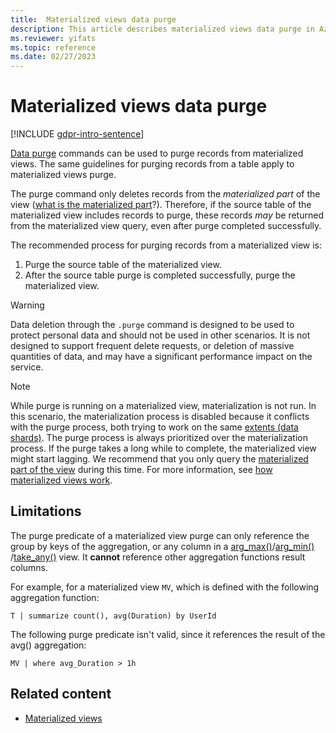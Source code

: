 ```yaml
---
title:  Materialized views data purge
description: This article describes materialized views data purge in Azure Data Explorer.
ms.reviewer: yifats
ms.topic: reference
ms.date: 02/27/2023
---
```


# Materialized views data purge

[!INCLUDE [gdpr-intro-sentence](../../../includes/gdpr-intro-sentence.md)]

[Data purge](../../concepts/data-purge.md) commands can be used to purge records from materialized views. The same guidelines for purging records from a table apply to materialized views purge.

The purge command only deletes records from the *materialized part* of the view ([what is the materialized part](materialized-view-overview.md#how-materialized-views-work)?). Therefore, if the source table of the materialized view includes records to purge, these records *may* be returned from the materialized view query, even after purge completed successfully.

The recommended process for purging records from a materialized view is:

1. Purge the source table of the materialized view.
1. After the source table purge is completed successfully, purge the materialized view.

>[!WARNING]
> Data deletion through the `.purge` command is designed to be used to protect personal data and should not be used in other scenarios. It is not designed to support frequent delete requests, or deletion of massive quantities of data, and may have a significant performance impact on the service.

>[!NOTE]
> While purge is running on a materialized view, materialization is not run. In this scenario, the materialization process is disabled because it conflicts with the purge process, both trying to work on the same [extents (data shards)](../extents-overview.md). The purge process is always prioritized over the materialization process. If the purge takes a long while to complete, the materialized view might start lagging. We recommend that you only query the [materialized part of the view](materialized-view-overview.md#materialized-views-queries) during this time. For more information, see [how materialized views work](materialized-view-overview.md#how-materialized-views-work).

## Limitations

The purge predicate of a materialized view purge can only reference the group by keys of the aggregation, or any column in a [arg_max()](../../query/arg-max-aggfunction.md)/[arg_min() ](../../query/arg-min-aggfunction.md)/[take_any()](../../query/take-any-aggfunction.md) view. It **cannot** reference other aggregation functions result columns.

For example, for a materialized view `MV`, which is defined with the following aggregation function:

```kusto
T | summarize count(), avg(Duration) by UserId
```

The following purge predicate isn't valid, since it references the result of the avg() aggregation:

```kusto
MV | where avg_Duration > 1h
```

## Related content

* [Materialized views](materialized-view-overview.md)